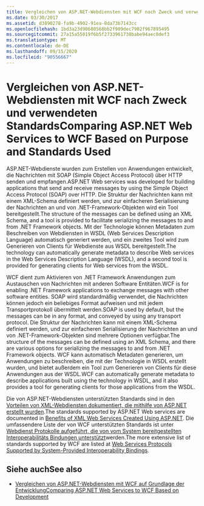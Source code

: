 ```yaml
---
title: Vergleichen von ASP.NET-Webdiensten mit WCF nach Zweck und verwendeten Standards
ms.date: 03/30/2017
ms.assetid: d3890278-fa9b-4902-91ea-8da73b7143cc
ms.openlocfilehash: 1bd3a23d90680568bb2f909dec7902f967895495
ms.sourcegitcommit: 27a15a55019f6b5f2733961738babe94aec0def3
ms.translationtype: MT
ms.contentlocale: de-DE
ms.lasthandoff: 09/15/2020
ms.locfileid: "90556667"
---
```

# <a name="comparing-aspnet-web-services-to-wcf-based-on-purpose-and-standards-used"></a><span data-ttu-id="7b1bf-102">Vergleichen von ASP.NET-Webdiensten mit WCF nach Zweck und verwendeten Standards</span><span class="sxs-lookup"><span data-stu-id="7b1bf-102">Comparing ASP.NET Web Services to WCF Based on Purpose and Standards Used</span></span>
<span data-ttu-id="7b1bf-103">ASP.NET-Webdienste wurden zum Erstellen von Anwendungen entwickelt, die Nachrichten mit SOAP (Simple Object Access Protocol) über HTTP senden und empfangen.</span><span class="sxs-lookup"><span data-stu-id="7b1bf-103">ASP.NET Web services was developed for building applications that send and receive messages by using the Simple Object Access Protocol (SOAP) over HTTP.</span></span> <span data-ttu-id="7b1bf-104">Die Struktur der Nachrichten kann mit einem XML-Schema definiert werden, und zur einfacheren Serialisierung der Nachrichten an und von .NET-Framework-Objekten wird ein Tool bereitgestellt.</span><span class="sxs-lookup"><span data-stu-id="7b1bf-104">The structure of the messages can be defined using an XML Schema, and a tool is provided to facilitate serializing the messages to and from .NET Framework objects.</span></span> <span data-ttu-id="7b1bf-105">Mit der Technologie können Metadaten zum Beschreiben von Webdiensten in WSDL (Web Services Description Language) automatisch generiert werden, und ein zweites Tool wird zum Generieren von Clients für Webdienste aus WSDL bereitgestellt.</span><span class="sxs-lookup"><span data-stu-id="7b1bf-105">The technology can automatically generate metadata to describe Web services in the Web Services Description Language (WSDL), and a second tool is provided for generating clients for Web services from the WSDL.</span></span>  
  
 <span data-ttu-id="7b1bf-106">WCF dient zum Aktivieren von .NET Framework Anwendungen zum Austauschen von Nachrichten mit anderen Software Entitäten.</span><span class="sxs-lookup"><span data-stu-id="7b1bf-106">WCF is for enabling .NET Framework applications to exchange messages with other software entities.</span></span> <span data-ttu-id="7b1bf-107">SOAP wird standardmäßig verwendet, die Nachrichten können jedoch ein beliebiges Format aufweisen und mit jedem Transportprotokoll übermittelt werden.</span><span class="sxs-lookup"><span data-stu-id="7b1bf-107">SOAP is used by default, but the messages can be in any format, and conveyed by using any transport protocol.</span></span> <span data-ttu-id="7b1bf-108">Die Struktur der Nachrichten kann mit einem XML-Schema definiert werden, und zur einfacheren Serialisierung der Nachrichten an und von .NET-Framework-Objekten sind mehrere Optionen verfügbar.</span><span class="sxs-lookup"><span data-stu-id="7b1bf-108">The structure of the messages can be defined using an XML Schema, and there are various options for serializing the messages to and from .NET Framework objects.</span></span> <span data-ttu-id="7b1bf-109">WCF kann automatisch Metadaten generieren, um Anwendungen zu beschreiben, die mit der Technologie in WSDL erstellt wurden, und bietet außerdem ein Tool zum Generieren von Clients für diese Anwendungen aus der WSDL.</span><span class="sxs-lookup"><span data-stu-id="7b1bf-109">WCF can automatically generate metadata to describe applications built using the technology in WSDL, and it also provides a tool for generating clients for those applications from the WSDL.</span></span>  
  
 <span data-ttu-id="7b1bf-110">Die von ASP.NET-Webdiensten unterstützten Standards sind in den [Vorteilen von XML-Webdiensten dokumentiert, die mithilfe von ASP.NET erstellt wurden](/previous-versions/dotnet/netframework-4.0/0859ebft(v=vs.100)).</span><span class="sxs-lookup"><span data-stu-id="7b1bf-110">The standards supported by ASP.NET Web services are documented in [Benefits of XML Web Services Created Using ASP.NET](/previous-versions/dotnet/netframework-4.0/0859ebft(v=vs.100)).</span></span> <span data-ttu-id="7b1bf-111">Die umfassendere Liste der von WCF unterstützten Standards ist unter [Webdienst Protokolle aufgeführt, die von vom System bereitgestellten Interoperabilitäts Bindungen unterstützt](web-services-protocols-supported-by-system-provided-interoperability-bindings.md)werden.</span><span class="sxs-lookup"><span data-stu-id="7b1bf-111">The more extensive list of standards supported by WCF are listed at [Web Services Protocols Supported by System-Provided Interoperability Bindings](web-services-protocols-supported-by-system-provided-interoperability-bindings.md).</span></span>  
  
## <a name="see-also"></a><span data-ttu-id="7b1bf-112">Siehe auch</span><span class="sxs-lookup"><span data-stu-id="7b1bf-112">See also</span></span>

- [<span data-ttu-id="7b1bf-113">Vergleichen von ASP.NET-Webdiensten mit WCF auf Grundlage der Entwicklung</span><span class="sxs-lookup"><span data-stu-id="7b1bf-113">Comparing ASP.NET Web Services to WCF Based on Development</span></span>](comparing-aspnet-web-services-to-wcf-based-on-development.md)
